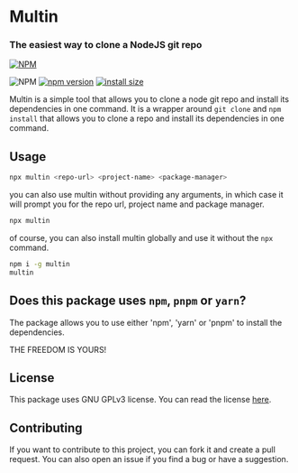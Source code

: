 # Multin
### The easiest way to clone a NodeJS git repo

[![NPM](https://nodei.co/npm/multin.png)](https://nodei.co/npm/multin/)

![NPM](https://img.shields.io/npm/l/multin)
[![npm version](https://badge.fury.io/js/multin.svg)](https://badge.fury.io/js/multin)
[![install size](https://packagephobia.com/badge?p=quick-random)](https://packagephobia.com/result?p=quick-random)

Multin is a simple tool that allows you to clone a node git repo and install its dependencies in one command. It is a wrapper around `git clone` and `npm install` that allows you to clone a repo and install its dependencies in one command.

## Usage
```bash
npx multin <repo-url> <project-name> <package-manager>
```

you can also use multin without providing any arguments, in which case it will prompt you for the repo url, project name and package manager.
```bash
npx multin
```

of course, you can also install multin globally and use it without the `npx` command.
```bash
npm i -g multin
multin
```

## Does this package uses `npm`, `pnpm` or `yarn`?
The package allows you to use either 'npm', 'yarn' or 'pnpm' to install the dependencies.

THE FREEDOM IS YOURS!


## License
This package uses GNU GPLv3 license. You can read the license [here](https://github.com/TheDokT0r/multinode/blob/main/LICENSE).

## Contributing
If you want to contribute to this project, you can fork it and create a pull request. You can also open an issue if you find a bug or have a suggestion.